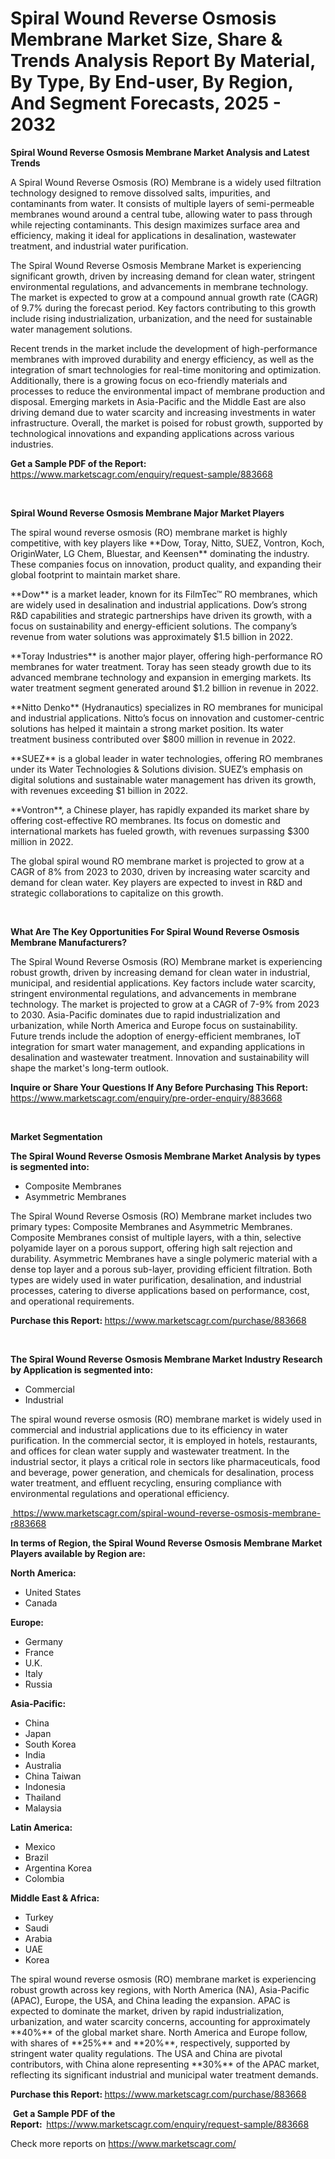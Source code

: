<p><h1>Spiral Wound Reverse Osmosis Membrane Market Size, Share & Trends Analysis Report By Material, By Type, By End-user, By Region, And Segment Forecasts, 2025 - 2032</h1></p><p><strong>Spiral Wound Reverse Osmosis Membrane Market Analysis and Latest Trends</strong></p>
<p><p>A Spiral Wound Reverse Osmosis (RO) Membrane is a widely used filtration technology designed to remove dissolved salts, impurities, and contaminants from water. It consists of multiple layers of semi-permeable membranes wound around a central tube, allowing water to pass through while rejecting contaminants. This design maximizes surface area and efficiency, making it ideal for applications in desalination, wastewater treatment, and industrial water purification.</p><p>The Spiral Wound Reverse Osmosis Membrane Market is experiencing significant growth, driven by increasing demand for clean water, stringent environmental regulations, and advancements in membrane technology. The market is expected to grow at a compound annual growth rate (CAGR) of 9.7% during the forecast period. Key factors contributing to this growth include rising industrialization, urbanization, and the need for sustainable water management solutions.</p><p>Recent trends in the market include the development of high-performance membranes with improved durability and energy efficiency, as well as the integration of smart technologies for real-time monitoring and optimization. Additionally, there is a growing focus on eco-friendly materials and processes to reduce the environmental impact of membrane production and disposal. Emerging markets in Asia-Pacific and the Middle East are also driving demand due to water scarcity and increasing investments in water infrastructure. Overall, the market is poised for robust growth, supported by technological innovations and expanding applications across various industries.</p></p>
<p><strong>Get a Sample PDF of the Report:&nbsp;</strong> <a href="https://www.marketscagr.com/enquiry/request-sample/883668?utm_campaign=1995&utm_medium=2&utm_source=Github&utm_content=ia&utm_term=26012025&utm_id=spiral-wound-reverse-osmosis-membrane">https://www.marketscagr.com/enquiry/request-sample/883668</a></p>
<p>&nbsp;</p>
<p><strong>Spiral Wound Reverse Osmosis Membrane Major Market Players</strong></p>
<p><p>The spiral wound reverse osmosis (RO) membrane market is highly competitive, with key players like **Dow, Toray, Nitto, SUEZ, Vontron, Koch, OriginWater, LG Chem, Bluestar, and Keensen** dominating the industry. These companies focus on innovation, product quality, and expanding their global footprint to maintain market share.</p><p>**Dow** is a market leader, known for its FilmTec™ RO membranes, which are widely used in desalination and industrial applications. Dow’s strong R&D capabilities and strategic partnerships have driven its growth, with a focus on sustainability and energy-efficient solutions. The company’s revenue from water solutions was approximately $1.5 billion in 2022.</p><p>**Toray Industries** is another major player, offering high-performance RO membranes for water treatment. Toray has seen steady growth due to its advanced membrane technology and expansion in emerging markets. Its water treatment segment generated around $1.2 billion in revenue in 2022.</p><p>**Nitto Denko** (Hydranautics) specializes in RO membranes for municipal and industrial applications. Nitto’s focus on innovation and customer-centric solutions has helped it maintain a strong market position. Its water treatment business contributed over $800 million in revenue in 2022.</p><p>**SUEZ** is a global leader in water technologies, offering RO membranes under its Water Technologies & Solutions division. SUEZ’s emphasis on digital solutions and sustainable water management has driven its growth, with revenues exceeding $1 billion in 2022.</p><p>**Vontron**, a Chinese player, has rapidly expanded its market share by offering cost-effective RO membranes. Its focus on domestic and international markets has fueled growth, with revenues surpassing $300 million in 2022.</p><p>The global spiral wound RO membrane market is projected to grow at a CAGR of 8% from 2023 to 2030, driven by increasing water scarcity and demand for clean water. Key players are expected to invest in R&D and strategic collaborations to capitalize on this growth.</p></p>
<p>&nbsp;</p>
<p><strong>What Are The Key Opportunities For Spiral Wound Reverse Osmosis Membrane Manufacturers?</strong></p>
<p><p>The Spiral Wound Reverse Osmosis (RO) Membrane market is experiencing robust growth, driven by increasing demand for clean water in industrial, municipal, and residential applications. Key factors include water scarcity, stringent environmental regulations, and advancements in membrane technology. The market is projected to grow at a CAGR of 7-9% from 2023 to 2030. Asia-Pacific dominates due to rapid industrialization and urbanization, while North America and Europe focus on sustainability. Future trends include the adoption of energy-efficient membranes, IoT integration for smart water management, and expanding applications in desalination and wastewater treatment. Innovation and sustainability will shape the market's long-term outlook.</p></p>
<p><strong>Inquire or Share Your Questions If Any Before Purchasing This Report:</strong> <a href="https://www.marketscagr.com/enquiry/pre-order-enquiry/883668?utm_campaign=1995&utm_medium=2&utm_source=Github&utm_content=ia&utm_term=26012025&utm_id=spiral-wound-reverse-osmosis-membrane">https://www.marketscagr.com/enquiry/pre-order-enquiry/883668</a></p>
<p>&nbsp;</p>
<p><strong>Market Segmentation</strong></p>
<p><strong>The Spiral Wound Reverse Osmosis Membrane Market Analysis by types is segmented into:</strong></p>
<p><ul><li>Composite Membranes</li><li>Asymmetric Membranes</li></ul></p>
<p><p>The Spiral Wound Reverse Osmosis (RO) Membrane market includes two primary types: Composite Membranes and Asymmetric Membranes. Composite Membranes consist of multiple layers, with a thin, selective polyamide layer on a porous support, offering high salt rejection and durability. Asymmetric Membranes have a single polymeric material with a dense top layer and a porous sub-layer, providing efficient filtration. Both types are widely used in water purification, desalination, and industrial processes, catering to diverse applications based on performance, cost, and operational requirements.</p></p>
<p><strong>Purchase this Report:&nbsp;</strong><a href="https://www.marketscagr.com/purchase/883668?utm_campaign=1995&utm_medium=2&utm_source=Github&utm_content=ia&utm_term=26012025&utm_id=spiral-wound-reverse-osmosis-membrane">https://www.marketscagr.com/purchase/883668</a></p>
<p>&nbsp;</p>
<p><strong>The Spiral Wound Reverse Osmosis Membrane Market Industry Research by Application is segmented into:</strong></p>
<p><ul><li>Commercial</li><li>Industrial</li></ul></p>
<p><p>The spiral wound reverse osmosis (RO) membrane market is widely used in commercial and industrial applications due to its efficiency in water purification. In the commercial sector, it is employed in hotels, restaurants, and offices for clean water supply and wastewater treatment. In the industrial sector, it plays a critical role in sectors like pharmaceuticals, food and beverage, power generation, and chemicals for desalination, process water treatment, and effluent recycling, ensuring compliance with environmental regulations and operational efficiency.</p></p>
<p><a href="https://www.marketscagr.com/spiral-wound-reverse-osmosis-membrane-r883668?utm_campaign=1995&utm_medium=2&utm_source=Github&utm_content=ia&utm_term=26012025&utm_id=spiral-wound-reverse-osmosis-membrane">&nbsp;https://www.marketscagr.com/spiral-wound-reverse-osmosis-membrane-r883668</a></p>
<p><strong>In terms of Region, the Spiral Wound Reverse Osmosis Membrane Market Players available by Region are:</strong></p>
<p>
    <p> <strong> North America: </strong>
        <ul>
            <li>United States</li>
            <li>Canada</li>
        </ul>
        </p> 
    <p> <strong> Europe: </strong>
        <ul>
            <li>Germany</li>
            <li>France</li>
            <li>U.K.</li>
            <li>Italy</li>
            <li>Russia</li>
        </ul>
        </p> 
    <p> <strong> Asia-Pacific: </strong>
        <ul>
            <li>China</li>
            <li>Japan</li>
            <li>South Korea</li>
            <li>India</li>
            <li>Australia</li>
            <li>China Taiwan</li>
            <li>Indonesia</li>
            <li>Thailand</li>
            <li>Malaysia</li>
        </ul>
        </p> 
    <p> <strong> Latin America: </strong>
        <ul>
            <li>Mexico</li>
            <li>Brazil</li>
            <li>Argentina Korea</li>
            <li>Colombia</li>
        </ul>
        </p> 
    <p> <strong> Middle East & Africa: </strong>
        <ul>
            <li>Turkey</li>
            <li>Saudi</li>
            <li>Arabia</li>
            <li>UAE</li>
            <li>Korea</li>
        </ul>
    </p>
    </p>
<p><p>The spiral wound reverse osmosis (RO) membrane market is experiencing robust growth across key regions, with North America (NA), Asia-Pacific (APAC), Europe, the USA, and China leading the expansion. APAC is expected to dominate the market, driven by rapid industrialization, urbanization, and water scarcity concerns, accounting for approximately **40%** of the global market share. North America and Europe follow, with shares of **25%** and **20%**, respectively, supported by stringent water quality regulations. The USA and China are pivotal contributors, with China alone representing **30%** of the APAC market, reflecting its significant industrial and municipal water treatment demands.</p></p>
<p><strong>Purchase this Report: </strong><a href="https://www.marketscagr.com/purchase/883668?utm_campaign=1995&utm_medium=2&utm_source=Github&utm_content=ia&utm_term=26012025&utm_id=spiral-wound-reverse-osmosis-membrane">https://www.marketscagr.com/purchase/883668</a></p>
<p>&nbsp;<strong>Get a Sample PDF of the Report:&nbsp;&nbsp;</strong><a href="https://www.marketscagr.com/enquiry/request-sample/883668?utm_campaign=1995&utm_medium=2&utm_source=Github&utm_content=ia&utm_term=26012025&utm_id=spiral-wound-reverse-osmosis-membrane">https://www.marketscagr.com/enquiry/request-sample/883668</a></p>
<p><strong></strong></p>
<p>Check more reports on <a href="https://www.marketscagr.com/?utm_campaign=1995&utm_medium=2&utm_source=Github&utm_content=ia&utm_term=26012025&utm_id=spiral-wound-reverse-osmosis-membrane">https://www.marketscagr.com/</a></p>